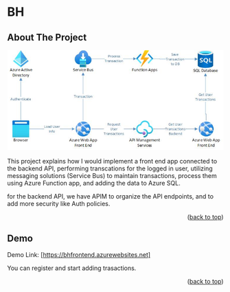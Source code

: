 # BH
<!-- Improved compatibility of back to top link: See: https://github.com/othneildrew/Best-README-Template/pull/73 -->
<a name="readme-top"></a>
<!--
*** Thanks for checking out the Best-README-Template. If you have a suggestion
*** that would make this better, please fork the repo and create a pull request
*** or simply open an issue with the tag "enhancement".
*** Don't forget to give the project a star!
*** Thanks again! Now go create something AMAZING! :D
-->


<!-- ABOUT THE PROJECT -->
## About The Project
<a href="https://github.com/talalhaddad/BH">
    <img src="Drawing1.jpg" alt="design" >
  </a>
 
This project explains how I would implement a front end app connected to the backend API, performing transcations for the logged in user, utilizing messaging solutions (Service Bus) to maintain transactions, process them using Azure Function app, and adding the data to Azure SQL.

for the backend API, we have APIM to organize the API endpoints, and to add more security like Auth policies.

<p align="right">(<a href="#readme-top">back to top</a>)</p>


<!-- CONTACT -->
## Demo

Demo Link: [https://bhfrontend.azurewebsites.net]

You can register and start adding trasactions.

<p align="right">(<a href="#readme-top">back to top</a>)</p>
